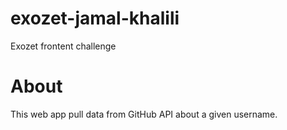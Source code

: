 # exozet-jamal-khalili
Exozet frontent challenge

# About
This web app pull data from GitHub API about a given username.